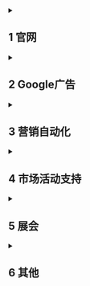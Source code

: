 <details>
<summary><h2>1 官网</h2></summary>

<details>
<summary><h3>1.1. 官网优化阶段一</h3></summary>

<details>
<summary><h4>1.1.1. SEO调整</h4></summary>


| 任务内容 | 负责人 | 完成情况 | 重要性 | 备注 |
| --- | --- | --- | --- | --- |
| robots.txt, sitemap等SEO配置 | 刘星驰 | 完成 | 高 | |
| 语言、OG等标签添加 | 刘星驰 | 完成 | 低 | |
| TDK调整 | 陈卓珺 | 完成 | 中 | |

</details>

<details>
<summary><h4>1.1.2. 网站升级 & Debug</h4></summary>


| 任务内容 | 负责人 | 完成情况 | 重要性 | 备注 |
| --- | --- | --- | --- | --- |
| 页面排版及链接勘误 | 陈卓珺 | 完成 | 中 | |
| 后台文章上下线功能 | 刘星驰 | 完成 | 中 | |
| 后台文章排序调整 | 刘星驰 | 完成 | 低 | |
| 搜索框上移以避免遮挡 | 刘星驰 | 完成 | 低 | |
| 更正官网搜索结果链接无效问题 | 刘星驰 | 完成 | 高 | |
| 留言无感验证机制 | 刘星驰 | 完成 | 中 | |
| 官网文字字体,大小,及对比度更新 | 刘星驰 | 完成 | 中 | |
| 海外站文本内容优化 | 陈卓珺 | 完成 | 中 | |
| 海外站彩页 & Datasheet更新 | 陈卓珺 | 完成 | 中 | |
| 网站数据汇报机器人：留言搜集与统计、访客行为统计 |  | 放弃 | 低 | |
| 海外站留言框优化 | 刘星驰 | 完成 | 低 | |
| 产品参数校正 | 陈卓珺 | 完成 | 低 | |
| 产品页面优化 | 刘星驰 | 完成 | 低 | |
| 海外站报错页面 | 刘星驰 | 完成 | 低 | |

</details>

<details>
<summary><h4>1.1.3. 网站操作规范(临时)</h4></summary>


| 任务内容 | 负责人 | 完成情况 | 重要性 | 备注 |
| --- | --- | --- | --- | --- |
| 文章HTML模板 | 陈卓珺 | 完成 | 中 | |
| 关键词库规范及网站结构 |  | 完成 | 中 | |
| 官网文字字体,大小,及对比度规范 |  | 完成 | 中 | |
| 官网及社交媒体账号翻译文章的SOP | 陈卓珺 | 完成 | 低 | |
| TDK、URL规范 | 陈卓珺 | 完成 | 中 | |
| 后端运维SOP(临时) | 刘星驰 | 进行中 | 低 | |
| 留言测试SOP(临时) | 陈卓珺 | 进行中 | 低 | |

</details>

</details>

<details>
<summary><h3>1.2. 新官网</h3></summary>


| 任务内容 | 负责人 | 完成情况 | 重要性 | 备注 |
| --- | --- | --- | --- | --- |
| 需求文档 |  | 进行中 | 高 | |
| WP迁移方案 |  | 进行中 | 低 | |
| 测试了Kadence, Elementor等建站工具 |  | 完成 | 低 | |
| 建站公司沟通 |  | 进行中 | 低 | |

</details>

</details>

<details>
<summary><h2>2 Google广告</h2></summary>

<details>
<summary><h3>2.1. 谷歌广告优化阶段一</h3></summary>


| 任务内容 | 负责人 | 完成情况 | 重要性 | 备注 |
| --- | --- | --- | --- | --- |
| 更新落地页等广告设置 |  | 完成 | 高 | |
| 补充图文广告素材 |  | 完成 | 高 | |
| 更新客户匹配名单 |  | 完成 | 低 | |

</details>

<details>
<summary><h3>2.2. 谷歌广告优化阶段二</h3></summary>


| 任务内容 | 负责人 | 完成情况 | 重要性 | 备注 |
| --- | --- | --- | --- | --- |
| 新建&调整海外广告系列 |  | 完成 | 高 | |
| 调整广告投放地理及设备 |  | 完成 | 高 | |
| 测试MaxPerformance广告 |  | 完成 | 高 | |
| 修复GTM配置 |  | 完成 | 高 | |
| 定位细分人群 |  | 进行中 | 高 | |
| 优化广告设置 |  | 进行中 | 高 | |
| 优化关键词名单 |  | 进行中 | 高 | |

</details>

</details>

<details>
<summary><h2>3 营销自动化</h2></summary>

<details>
<summary><h3>3.1. 企业微信-纷享销客同步</h3></summary>


| 任务内容 | 负责人 | 完成情况 | 重要性 | 备注 |
| --- | --- | --- | --- | --- |
| 客户标签组创建&维护 |  | 进行中 | 高 | |
| mautic-crm标签映射 |  | 进行中 | 中 | |
| 集简云流程配置 |  | 进行中 | 中 | |
| 测试腾讯轻量方案 |  | 放弃 | 低 | |

</details>

<details>
<summary><h3>3.2. 用户自动化跟进</h3></summary>


| 任务内容 | 负责人 | 完成情况 | 重要性 | 备注 |
| --- | --- | --- | --- | --- |
| 全局业务流程整理 |  | 暂停 | 中 | |
| 未跟进客户微信推送 |  | 暂停 | 低 | |
| 未活跃重点客户CRM报表 |  | 完成 | 低 | |

</details>

</details>

<details>
<summary><h2>4 市场活动支持</h2></summary>

<details>
<summary><h3>4.1. 线上获客渠道整理&表单优化</h3></summary>


| 任务内容 | 负责人 | 完成情况 | 重要性 | 备注 |
| --- | --- | --- | --- | --- |
| 展会登记表管理 |  | 完成 | 中 | |
| 展会登记表标准化 |  | 完成 | 中 | |
| 线上渠道整理 |  | 完成 | 中 | |

</details>

<details>
<summary><h3>4.2. NOKOV活动</h3></summary>


| 任务内容 | 负责人 | 完成情况 | 重要性 | 备注 |
| --- | --- | --- | --- | --- |
| 展会登记表管理 |  | 完成 | 中 | |
| 展会登记表标准化 |  | 完成 | 中 | |

</details>

<details>
<summary><h3>4.3. 数据分析</h3></summary>


| 任务内容 | 负责人 | 完成情况 | 重要性 | 备注 |
| --- | --- | --- | --- | --- |
| Mautic有效获客分析 |  | 完成 | 高 | |
| Google广告访客分析 |  | 完成 | 高 | |

</details>

<details>
<summary><h3>4.4. 微号帮维护</h3></summary>


| 任务内容 | 负责人 | 完成情况 | 重要性 | 备注 |
| --- | --- | --- | --- | --- |
| 二维码管理 |  | 完成 | 低 | |
| 扫码弹出信息设置 |  | 完成 | 中 | |

</details>

<details>
<summary><h3>4.5. 直播及课程平台</h3></summary>


| 任务内容 | 负责人 | 完成情况 | 重要性 | 备注 |
| --- | --- | --- | --- | --- |
| 2303 郑湃直播-宣发物料 |  | 完成 | 低 | |
| 2309 产品培训直播-小助手 |  | 完成 | 中 | |
| 2311 产品培训直播-小助手 |  | 完成 | 中 | |
| 产品平台替代方案 |  | 暂停 | 低 | |

4.6 AI

| 任务内容 | 负责人 | 完成情况 | 重要性 | 备注 |
| --- | --- | --- | --- | --- |
| NOKOV GPT |  | 完成 | 中 | |
| AI使用培训 |  | 放弃 | 低 | |
| MidJourney应用 |  | 放弃 | 低 | |

</details>

</details>

<details>
<summary><h2>5 展会</h2></summary>

<details>
<summary><h3>5.1. 伦敦ICRA 2023</h3></summary>


| 任务内容 | 负责人 | 完成情况 | 重要性 | 备注 |
| --- | --- | --- | --- | --- |
| 参会指南 |  | 完成 | 低 | |
| 差旅筹备 |  | 完成 | 中 | 物料准备及行李打包 |
| 商业保险 |  | 完成 | 中 | |

</details>

<details>
<summary><h3>5.2. 武汉人工智能与群体智能会议</h3></summary>


| 任务内容 | 负责人 | 完成情况 | 重要性 | 备注 |
| --- | --- | --- | --- | --- |
| 展会执行 |  | 完成 | 中 | 展台搭建、demo演示及访客接待 |

</details>

<details>
<summary><h3>5.3. 南京ISAS会议</h3></summary>


| 任务内容 | 负责人 | 完成情况 | 重要性 | 备注 |
| --- | --- | --- | --- | --- |
| 展会执行 |  | 完成 | 中 | 展台搭建、demo演示及访客接待 |

<details>
<summary><h3>5.3. 横滨IFAC 2023</h3></summary>


| 任务内容 | 负责人 | 完成情况 | 重要性 | 备注 |
| --- | --- | --- | --- | --- |
| 参会补充资料 |  | 完成 | 低 | |
| Tour & Seminar预约 |  | 完成 | 低 | |
| 差旅筹备 |  | 完成 | 中 | 住宿、物料准备及行李打包 |
| 展会执行 |  | 完成 | 中 | 展台搭建、demo演示及访客接待 |
| 会后归档 |  | 完成 | 中 | |
| 论文统计 |  | 完成 | 中 | |

</details>

</details>

<details>
<summary><h3>5.4. 釜山Ro-man 2023</h3></summary>


| 任务内容 | 负责人 | 完成情况 | 重要性 | 备注 |
| --- | --- | --- | --- | --- |
| 差旅筹备 |  | 完成 | 中 | 物料准备及行李打包 |
| 展会执行 |  | 完成 | 中 | 展台搭建、demo演示及访客接待 |

</details>

</details>

<details>
<summary><h2>6 其他</h2></summary>

| 任务内容 | 负责人 | 完成情况 | 重要性 | 备注 |
| --- | --- | --- | --- | --- |
| NOKOV-ROS通信设置 英文及韩文翻译 |  | 完成 | 低 | |
| 形影操作手册 英文翻译 |  | 完成 | 低 | |
| 视频字体侵权 调查 |  | 完成 | 中 | |
| 自动化高校 排名 |  | 完成 | 低 | |
| NOKOV邮件签名 生成器 |  | 完成 | 低 | |</details>

